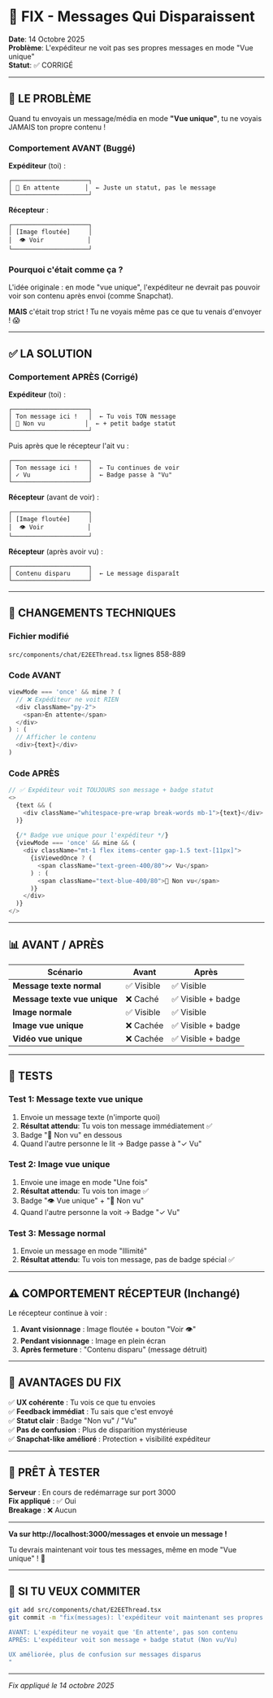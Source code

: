 # 🔧 FIX - Messages Qui Disparaissent

**Date**: 14 Octobre 2025  
**Problème**: L'expéditeur ne voit pas ses propres messages en mode "Vue unique"  
**Statut**: ✅ CORRIGÉ

---

## 🐛 LE PROBLÈME

Quand tu envoyais un message/média en mode **"Vue unique"**, tu ne voyais JAMAIS ton propre contenu !

### Comportement AVANT (Buggé)

**Expéditeur** (toi) :
```
┌─────────────────────┐
│ 🔵 En attente       │  ← Juste un statut, pas le message
└─────────────────────┘
```

**Récepteur** :
```
┌─────────────────────┐
│ [Image floutée]     │
│  👁️ Voir            │
└─────────────────────┘
```

### Pourquoi c'était comme ça ?

L'idée originale : en mode "vue unique", l'expéditeur ne devrait pas pouvoir voir son contenu après envoi (comme Snapchat).

**MAIS** c'était trop strict ! Tu ne voyais même pas ce que tu venais d'envoyer ! 😱

---

## ✅ LA SOLUTION

### Comportement APRÈS (Corrigé)

**Expéditeur** (toi) :
```
┌─────────────────────┐
│ Ton message ici !   │  ← Tu vois TON message
│ 🔵 Non vu           │  ← + petit badge statut
└─────────────────────┘
```

Puis après que le récepteur l'ait vu :
```
┌─────────────────────┐
│ Ton message ici !   │  ← Tu continues de voir
│ ✓ Vu                │  ← Badge passe à "Vu"
└─────────────────────┘
```

**Récepteur** (avant de voir) :
```
┌─────────────────────┐
│ [Image floutée]     │
│  👁️ Voir            │
└─────────────────────┘
```

**Récepteur** (après avoir vu) :
```
┌─────────────────────┐
│ Contenu disparu     │  ← Le message disparaît
└─────────────────────┘
```

---

## 🔧 CHANGEMENTS TECHNIQUES

### Fichier modifié
`src/components/chat/E2EEThread.tsx` lignes 858-889

### Code AVANT
```typescript
viewMode === 'once' && mine ? (
  // ❌ Expéditeur ne voit RIEN
  <div className="py-2">
    <span>En attente</span>
  </div>
) : (
  // Afficher le contenu
  <div>{text}</div>
)
```

### Code APRÈS
```typescript
// ✅ Expéditeur voit TOUJOURS son message + badge statut
<>
  {text && (
    <div className="whitespace-pre-wrap break-words mb-1">{text}</div>
  )}
  
  {/* Badge vue unique pour l'expéditeur */}
  {viewMode === 'once' && mine && (
    <div className="mt-1 flex items-center gap-1.5 text-[11px]">
      {isViewedOnce ? (
        <span className="text-green-400/80">✓ Vu</span>
      ) : (
        <span className="text-blue-400/80">🔵 Non vu</span>
      )}
    </div>
  )}
</>
```

---

## 📊 AVANT / APRÈS

| Scénario | Avant | Après |
|----------|-------|-------|
| **Message texte normal** | ✅ Visible | ✅ Visible |
| **Message texte vue unique** | ❌ Caché | ✅ Visible + badge |
| **Image normale** | ✅ Visible | ✅ Visible |
| **Image vue unique** | ❌ Cachée | ✅ Visible + badge |
| **Vidéo vue unique** | ❌ Cachée | ✅ Visible + badge |

---

## 🧪 TESTS

### Test 1: Message texte vue unique
1. Envoie un message texte (n'importe quoi)
2. **Résultat attendu**: Tu vois ton message immédiatement ✅
3. Badge "🔵 Non vu" en dessous
4. Quand l'autre personne le lit → Badge passe à "✓ Vu"

### Test 2: Image vue unique
1. Envoie une image en mode "Une fois"
2. **Résultat attendu**: Tu vois ton image ✅
3. Badge "👁️ Vue unique" + "🔵 Non vu"
4. Quand l'autre personne la voit → Badge "✓ Vu"

### Test 3: Message normal
1. Envoie un message en mode "Illimité"
2. **Résultat attendu**: Tu vois ton message, pas de badge spécial ✅

---

## ⚠️ COMPORTEMENT RÉCEPTEUR (Inchangé)

Le récepteur continue à voir :
1. **Avant visionnage** : Image floutée + bouton "Voir 👁️"
2. **Pendant visionnage** : Image en plein écran
3. **Après fermeture** : "Contenu disparu" (message détruit)

---

## 🎯 AVANTAGES DU FIX

✅ **UX cohérente** : Tu vois ce que tu envoies  
✅ **Feedback immédiat** : Tu sais que c'est envoyé  
✅ **Statut clair** : Badge "Non vu" / "Vu"  
✅ **Pas de confusion** : Plus de disparition mystérieuse  
✅ **Snapchat-like amélioré** : Protection + visibilité expéditeur  

---

## 🚀 PRÊT À TESTER

**Serveur** : En cours de redémarrage sur port 3000  
**Fix appliqué** : ✅ Oui  
**Breakage** : ❌ Aucun

---

**Va sur http://localhost:3000/messages et envoie un message !**

Tu devrais maintenant voir tous tes messages, même en mode "Vue unique" ! 🎉

---

## 📝 SI TU VEUX COMMITER

```bash
git add src/components/chat/E2EEThread.tsx
git commit -m "fix(messages): l'expéditeur voit maintenant ses propres messages vue unique

AVANT: L'expéditeur ne voyait que 'En attente', pas son contenu
APRÈS: L'expéditeur voit son message + badge statut (Non vu/Vu)

UX améliorée, plus de confusion sur messages disparus
"
```

---

_Fix appliqué le 14 octobre 2025_

